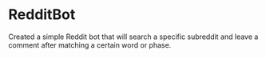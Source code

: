 # RedditBot
Created a simple Reddit bot that will search a specific subreddit and leave a comment after matching a certain word or phase.
